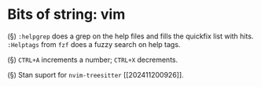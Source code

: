 # Bits of string: vim

(§) `:helpgrep` does a grep on the help files and fills the quickfix list with
hits. `:Helptags` from `fzf` does a fuzzy search on help tags.

(§) `CTRL+A` increments a number; `CTRL+X` decrements.

(§) Stan suport for `nvim-treesitter` [[202411200926]].
